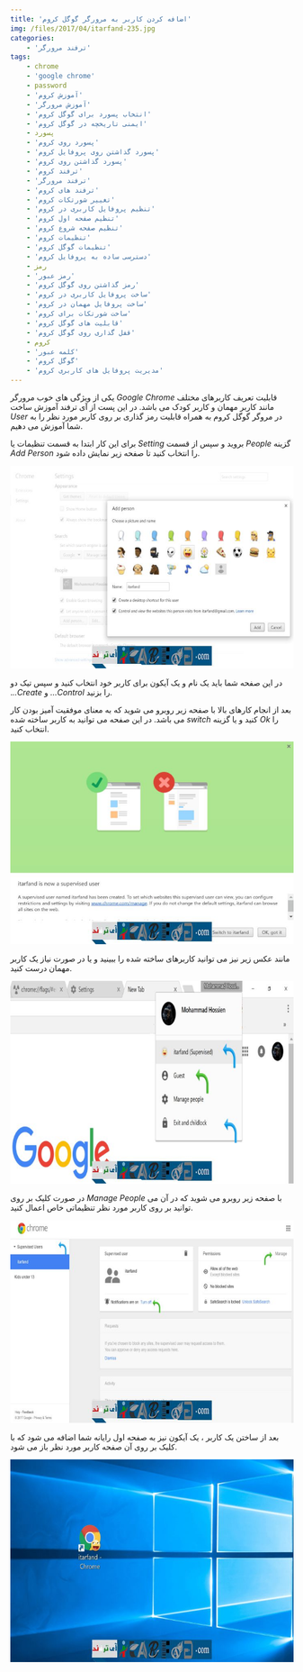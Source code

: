 ```yaml
---
title: 'اضافه کردن کاربر به مرورگر گوگل کروم'
img: /files/2017/04/itarfand-235.jpg
categories:
    - 'ترفند مرورگر'
tags:
    - chrome
    - 'google chrome'
    - password
    - 'آموزش کروم'
    - 'آموزش مرورگر'
    - 'انتخاب پسورد برای گوگل کروم'
    - 'ایمنی تاریخچه در گوگل کروم'
    - پسورد
    - 'پسورد روی کروم'
    - 'پسورد گذاشتن روی پروفایل کروم'
    - 'پسورد گذاشتن روی کروم'
    - 'ترفند کروم'
    - 'ترفند مرورگر'
    - 'ترفند های کروم'
    - 'تغییر شورتکات کروم'
    - 'تنظیم پروفایل کاربری در کروم'
    - 'تنظیم صفحه اول کروم'
    - 'تنظیم صفحه شروع کروم'
    - 'تنظیمات کروم'
    - 'تنظیمات گوگل کروم'
    - 'دسترسی ساده به پروفایل کروم'
    - رمز
    - 'رمز عبور'
    - 'رمز گذاشتن روی گوگل کروم'
    - 'ساخت پروفایل کاربری در کروم'
    - 'ساخت پروفایل مهمان در کروم'
    - 'ساخت شورتکات برای کروم'
    - 'قابلیت های گوگل کروم'
    - 'قفل گذاری روی گوگل کروم'
    - کروم
    - 'کلمه عبور'
    - 'گوگل کروم'
    - 'مدیریت پروفایل های کاربری کروم'
---
```


یکی از ویژگی های خوب مرورگر *Google Chrome* قابلیت تعریف کاربرهای مختلف مانند کاربر مهمان و کاربر کودک می باشد. در این پست از آی ترفند آموزش ساخت *User* در مروگر گوگل کروم به همراه قابلیت رمز گذاری بر روی کاربر مورد نظر را به شما آموزش می دهیم.

برای این کار ابتدا به قسمت تنظیمات یا *Setting* بروید و سپس از قسمت *People* گزینه *Add Person* را انتخاب کنید تا صفحه زیر نمایش داده شود.

![mhkarami97](/files/2017/04/itarfand-230.jpg)  

در این صفحه شما باید یک نام و یک آیکون برای کاربر خود انتخاب کنید و سپس تیک دو .*..Create* و *…Control* را بزنید.

بعد از انجام کارهای بالا با صفحه زیر روبرو می شوید که به معنای موفقیت آمیز بودن کار می باشد. در این صفحه می توانید به کاربر ساخته شده *switch* کنید و یا گزینه *Ok* را انتخاب کنید.

![mhkarami97](/files/2017/04/itarfand-231.jpg)  

مانند عکس زیر نیز می توانید کاربرهای ساخته شده را ببینید و یا در صورت نیاز یک کاربر مهمان درست کنید.

![mhkarami97](/files/2017/04/itarfand-232.jpg)  

در صورت کلیک بر روی *Manage People* با صفحه زیر روبرو می شوید که در آن می توانید بر روی کاربر مورد نظر تنظیماتی خاص اعمال کنید.

![mhkarami97](/files/2017/04/itarfand-233.jpg)  

بعد از ساختن یک کاربر ، یک آیکون نیز به صفحه اول رایانه شما اضافه می شود که با کلیک بر روی آن صفحه کاربر مورد نظر باز می شود.

![mhkarami97](/files/2017/04/itarfand-234.jpg)  